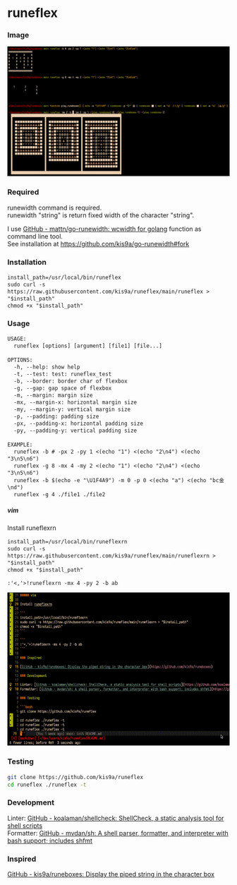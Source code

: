 # runeflex

### Image

![runeflex command image](./runeflex.png)

### Required

runewidth command is required.  
runewidth "string" is return fixed width of the character "string".

I use [GitHub - mattn/go-runewidth: wcwidth for golang](https://github.com/mattn/go-runewidth) function as command line tool.  
See installation at <https://github.com/kis9a/go-runewidth#fork>

### Installation

```
install_path=/usr/local/bin/runeflex
sudo curl -s https://raw.githubusercontent.com/kis9a/runeflex/main/runeflex > "$install_path"
chmod +x "$install_path"
```

### Usage

```
USAGE:
  runeflex [options] [argument] [file1] [file...]

OPTIONS:
  -h, --help: show help
  -t, --test: test: runeflex_test
  -b, --border: border char of flexbox
  -g, --gap: gap space of flexbox
  -m, --margin: margin size
  -mx, --margin-x: horizontal margin size
  -my, --margin-y: vertical margin size
  -p, --padding: padding size
  -px, --padding-x: horizontal padding size
  -py, --padding-y: vertical padding size

EXAMPLE:
  runeflex -b # -px 2 -py 1 <(echo "1") <(echo "2\n4") <(echo "3\n5\n6")
  runeflex -g 8 -mx 4 -my 2 <(echo "1") <(echo "2\n4") <(echo "3\n5\n6")
  runeflex -b $(echo -e "\U1F4A9") -m 0 -p 0 <(echo "a") <(echo "bc金\nd")
  runeflex -g 4 ./file1 ./file2
```

##### vim

Install runeflexrn

```
install_path=/usr/local/bin/runeflexrn
sudo curl -s https://raw.githubusercontent.com/kis9a/runeflex/main/runeflexrn > "$install_path"
chmod +x "$install_path"
```

```
:'<,'>!runeflexrn -mx 4 -py 2 -b ab
```

![runeflexrn](./runeflexrn.gif)

### Testing

```bash
git clone https://github.com/kis9a/runeflex
cd runeflex ./runeflex -t
```

### Development

Linter: [GitHub - koalaman/shellcheck: ShellCheck, a static analysis tool for shell scripts](https://github.com/koalaman/shellcheck)  
Formatter: [GitHub - mvdan/sh: A shell parser, formatter, and interpreter with bash support; includes shfmt](https://github.com/mvdan/sh)

### Inspired

[GitHub - kis9a/runeboxes: Display the piped string in the character box](https://github.com/kis9a/runeboxes)
